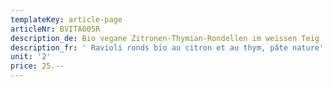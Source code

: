 ```yaml
---
templateKey: article-page
articleNr: BVITA005R
description_de: Bio vegane Zitronen-Thymian-Rondellen im weissen Teig
description_fr: ' Ravioli ronds bio au citron et au thym, pâte nature'
unit: '2'
price: 25.--
---
```


